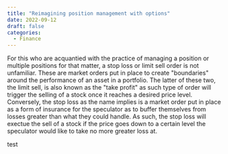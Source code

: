 ```yaml
---
title: "Reimagining position management with options"
date: 2022-09-12
draft: false
categories:
  - Finance
---
```


For this who are acquantied with the practice of managing a position or multiple positions for that matter, a stop loss or limit sell order is not unfamiliar. These are market orders put in place to create "boundaries" around the performance of an asset in a portfolio. The latter of these two, the limit sell, is also known as the "take profit" as such type of order will trigger the selling of a stock once it reaches a desired price level. Conversely, the stop loss as the name implies is a market order put in place as a form of insurance for the speculator as to buffer themselves from losses greater than what they could handle. As such, the stop loss will exectue the sell of a stock if the price goes down to a certain level the speculator would like to take no more greater loss at. 

test